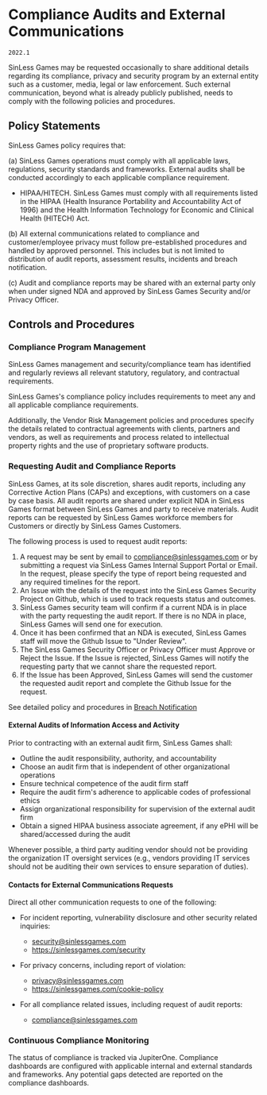 # Compliance Audits and External Communications

`2022.1`

SinLess Games may be requested occasionally to share additional details regarding its
compliance, privacy and security program by an external entity such as a
customer, media, legal or law enforcement.  Such external communication, beyond
what is already publicly published, needs to comply with the following policies
and procedures.

## Policy Statements

SinLess Games policy requires that:

(a) SinLess Games operations must comply with all applicable laws,
regulations, security standards and frameworks. External audits shall be
conducted accordingly to each applicable compliance requirement.

  - HIPAA/HITECH. SinLess Games must comply with all requirements listed
    in the HIPAA (Health Insurance Portability and Accountability Act of 1996)
    and the Health Information Technology for Economic and Clinical Health
    (HITECH) Act.





(b) All external communications related to compliance and customer/employee
privacy must follow pre-established procedures and handled by approved
personnel. This includes but is not limited to distribution of audit reports,
assessment results, incidents and breach notification.

(c) Audit and compliance reports may be shared with an external party only when
under signed NDA and approved by SinLess Games Security and/or Privacy Officer.



## Controls and Procedures


### Compliance Program Management

SinLess Games management and security/compliance team has identified and
regularly reviews all relevant statutory, regulatory, and contractual
requirements.

SinLess Games's compliance policy includes requirements to meet any and
all applicable compliance requirements.

Additionally, the Vendor Risk Management policies and procedures specify the
details related to contractual agreements with clients, partners and vendors,
as well as requirements and process related to intellectual property rights and
the use of proprietary software products.

### Requesting Audit and Compliance Reports

SinLess Games, at its sole discretion, shares audit reports, including
any Corrective Action Plans (CAPs) and exceptions, with customers on a case by case
basis. All audit reports are shared under explicit NDA in SinLess Games format
between SinLess Games and party to receive materials. Audit reports can be requested
by SinLess Games workforce members for Customers or directly by SinLess Games Customers.

The following process is used to request audit reports:

1. A request may be sent by email to
   [compliance@sinlessgames.com](mailto:compliance@sinlessgames.com)
   or by submitting a request via SinLess Games Internal Support Portal
   or Email. In the request, please specify the type of report being requested
   and any required timelines for the report.
2. An Issue with the details of the request into the SinLess Games Security Project
   on Github, which is used to track requests status and outcomes.
3. SinLess Games security team will confirm if a current NDA is in place with the
   party requesting the audit report. If there is no NDA in place, SinLess Games will
   send one for execution.
4. Once it has been confirmed that an NDA is executed, SinLess Games staff will move
   the Github Issue to "Under Review".
5. The SinLess Games Security Officer or Privacy Officer must Approve or Reject the
   Issue. If the Issue is rejected, SinLess Games will notify the requesting party
   that we cannot share the requested report.
4. If the Issue has been Approved, SinLess Games will send the customer the requested
   audit report and complete the Github Issue for the request.

See detailed policy and procedures in [Breach Notification](breach.md)

#### External Audits of Information Access and Activity

Prior to contracting with an external audit firm, SinLess Games shall:

* Outline the audit responsibility, authority, and accountability
* Choose an audit firm that is independent of other organizational operations
* Ensure technical competence of the audit firm staff
* Require the audit firm's adherence to applicable codes of professional ethics
* Assign organizational responsibility for supervision of the external audit
  firm
* Obtain a signed HIPAA business associate agreement, if any ePHI will be shared/accessed during the audit

Whenever possible, a third party auditing vendor should not be providing the
organization IT oversight services (e.g., vendors providing IT services should
not be auditing their own services to ensure separation of duties).

#### Contacts for External Communications Requests

Direct all other communication requests to one of the following:

* For incident reporting, vulnerability disclosure and other security related
  inquiries:
    - [security@sinlessgames.com](mailto:security@sinlessgames.com)
    - <https://sinlessgames.com/security>

* For privacy concerns, including report of violation:
    - [privacy@sinlessgames.com](mailto:privacy@sinlessgames.com)
    - <https://sinlessgames.com/cookie-policy>

* For all compliance related issues, including request of audit reports:
    - [compliance@sinlessgames.com](mailto:compliance@sinlessgames.com)


### Continuous Compliance Monitoring

The status of compliance is tracked via JupiterOne. Compliance dashboards are
configured with applicable internal and external standards and frameworks. Any
potential gaps detected are reported on the compliance dashboards.

